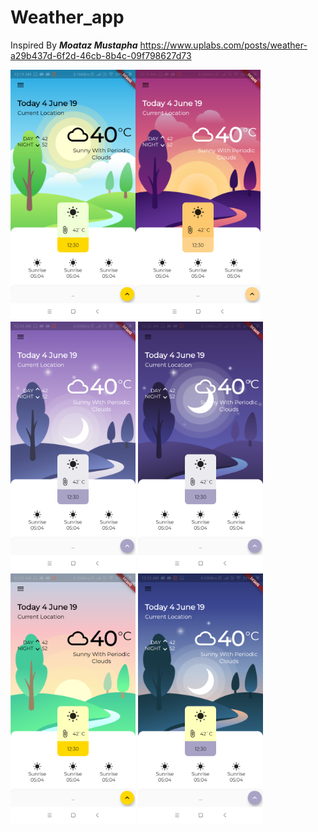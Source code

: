 # Weather_app
Inspired By ***Moataz Mustapha*** https://www.uplabs.com/posts/weather-a29b437d-6f2d-46cb-8b4c-09f798627d73

<img src="https://github.com/Ayush789/WeatherApp/blob/master/sceenshots/Screenshot_2019-06-09-00-19-49-128_com.example.weather_app.png" width="200px"/><img src="https://github.com/Ayush789/WeatherApp/blob/master/sceenshots/Screenshot_2019-06-09-00-19-55-097_com.example.weather_app.png" width="200px"/>
<img src="https://github.com/Ayush789/WeatherApp/blob/master/sceenshots/Screenshot_2019-06-09-00-20-02-042_com.example.weather_app.png" width="200px"/>
<img src="https://github.com/Ayush789/WeatherApp/blob/master/sceenshots/Screenshot_2019-06-09-00-20-09-101_com.example.weather_app.png" width="200px"/>
<img src="https://github.com/Ayush789/WeatherApp/blob/master/sceenshots/Screenshot_2019-06-09-00-20-16-164_com.example.weather_app.png" width="200px"/>
<img src="https://github.com/Ayush789/WeatherApp/blob/master/sceenshots/Screenshot_2019-06-09-00-22-40-173_com.example.weather_app.png" width="200px"/>
